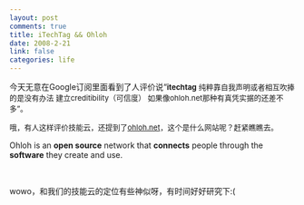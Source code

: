 ```yaml
--- 
layout: post
comments: true
title: iTechTag && Ohloh
date: 2008-2-21
link: false
categories: life
---
```

<p>今天无意在Google订阅里面看到了人评价说&ldquo;<font size="-1"><strong>itechtag</strong> 纯粹靠自我声明或者相互吹捧的是没有办法 建立creditibility（可信度） 如果像ohloh.net那种有真凭实据的还差不多&rdquo;。</font></p>
<p><font size="-1">哦，有人这样评价技能云，还提到了</font><font size="-1"><a href="http://www.ohloh.net/">ohloh.net</a>，这个是什么网站呢？赶紧瞧瞧去。</font></p>
<p>Ohloh is an <strong>open source</strong> network that <strong>connects</strong> people through the <strong>software</strong> they create and use.</p>
<p>&nbsp;</p>
<p>wowo，和我们的技能云的定位有些神似呀，有时间好好研究下:(</p>
<p>&nbsp;</p>
